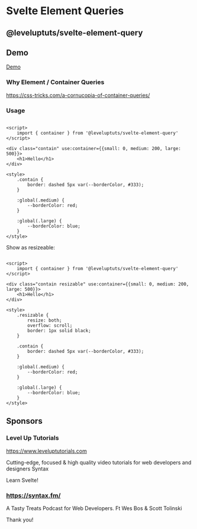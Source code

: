 # Svelte Element Queries

## @leveluptuts/svelte-element-query

## Demo

[Demo](https://svelte.dev/repl/af6afbadd33a496cb6c441a41a88c1cc?version=3.42.1)

### Why Element / Container Queries

https://css-tricks.com/a-cornucopia-of-container-queries/

### Usage

```svelte

<script>
	import { container } from '@leveluptuts/svelte-element-query'
</script>

<div class="contain" use:container={{small: 0, medium: 200, large: 500}}>
	<h1>Hello</h1>
</div>

<style>
	.contain {
		border: dashed 5px var(--borderColor, #333);
	}

	:global(.medium) {
		--borderColor: red;
	}

	:global(.large) {
		--borderColor: blue;
	}
</style>

```

Show as resizeable:

```svelte

<script>
	import { container } from '@leveluptuts/svelte-element-query'
</script>

<div class="contain resizable" use:container={{small: 0, medium: 200, large: 500}}>
    <h1>Hello</h1>
</div>

<style>
	.resizable {
		resize: both;
		overflow: scroll;
		border: 1px solid black;
	}

	.contain {
		border: dashed 5px var(--borderColor, #333);
	}

	:global(.medium) {
		--borderColor: red;
	}

	:global(.large) {
		--borderColor: blue;
	}
</style>

```

## Sponsors

### Level Up Tutorials

https://www.leveluptutorials.com

Cutting-edge, focused & high quality video tutorials for web developers and designers
Syntax

Learn Svelte!

### https://syntax.fm/

A Tasty Treats Podcast for Web Developers. Ft Wes Bos & Scott Tolinski

Thank you!
